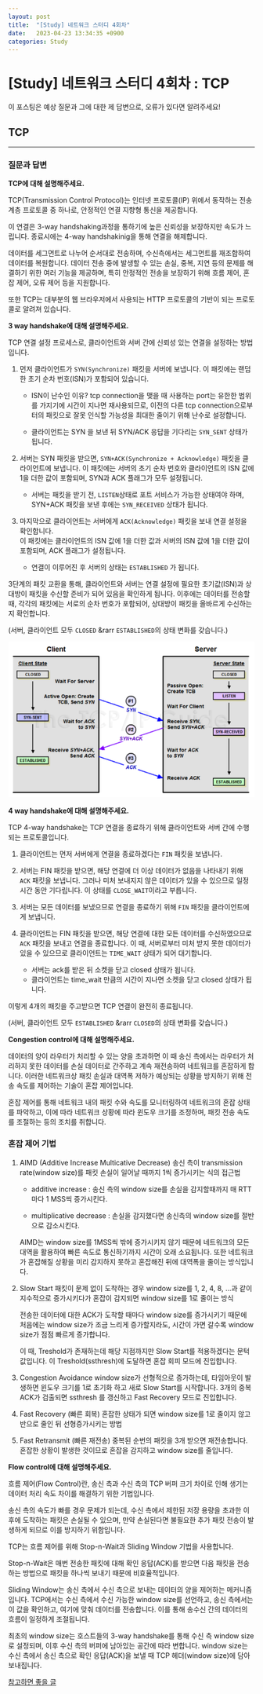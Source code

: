 ```yaml
---
layout: post
title:  "[Study] 네트워크 스터디 4회차"
date:   2023-04-23 13:34:35 +0900
categories: Study
---
```


# [Study] 네트워크 스터디 4회차 : TCP

이 포스팅은 예상 질문과 그에 대한 제 답변으로, 오류가 있다면 알려주세요!

## TCP

---

### 질문과 답변

**TCP에 대해 설명해주세요.**

TCP(Transmission Control Protocol)는 인터넷 프로토콜(IP) 위에서 동작하는 전송 계층 프로토콜 중 하나로, 안정적인 연결 지향형 통신을 제공합니다. 

이 연결은 3-way handshaking과정을 통하기에 높은 신뢰성을 보장하지만 속도가 느립니다.
종료시에는 4-way handshakinig을 통해 연결을 해제합니다.

데이터를 세그먼트로 나누어 순서대로 전송하며, 수신측에서는 세그먼트를 재조합하여 데이터를 복원합니다. 데이터 전송 중에 발생할 수 있는 손실, 중복, 지연 등의 문제를 해결하기 위한 여러 기능을 제공하며, 특히 안정적인 전송을 보장하기 위해 흐름 제어, 혼잡 제어, 오류 제어 등을 지원합니다. 

또한 TCP는 대부분의 웹 브라우저에서 사용되는 HTTP 프로토콜의 기반이 되는 프로토콜로 알려져 있습니다.
    
**3 way handshake에 대해 설명해주세요.**

TCP 연결 설정 프로세스로, 클라이언트와 서버 간에 신뢰성 있는 연결을 설정하는 방법입니다.  

1. 먼저 클라이언트가 `SYN(Synchronize)` 패킷을 서버에 보냅니다. 
    이 패킷에는 랜덤한 초기 순차 번호(ISN)가 포함되어 있습니다. 
    
    + ISN이 난수인 이유?
        tcp connection을 맺을 때 사용하는 port는 유한한 범위를 가지기에 시간이 지나면 재사용되므로, 이전의 다른 tcp connection으로부터의 패킷으로 잘못 인식할 가능성을 최대한 줄이기 위해 난수로 설정합니다.  

    + 클라이언트는 SYN 을 보낸 뒤 SYN/ACK 응답을 기다리는 `SYN_SENT` 상태가 됩니다.  

2. 서버는 SYN 패킷을 받으면, `SYN+ACK(Synchronize + Acknowledge)` 패킷을 클라이언트에 보냅니다. 
    이 패킷에는 서버의 초기 순차 번호와 클라이언트의 ISN 값에 1을 더한 값이 포함되며, SYN과 ACK 플래그가 모두 설정됩니다.  

    + 서버는 패킷을 받기 전, `LISTEN`상태로 포트 서비스가 가능한 상태여야 하며, SYN+ACK 패킷을 보낸 후에는 `SYN_RECEIVED` 상태가 됩니다.  

3. 마지막으로 클라이언트는 서버에게 `ACK(Acknowledge)` 패킷을 보내 연결 설정을 확인합니다.  
    이 패킷에는 클라이언트의 ISN 값에 1을 더한 값과 서버의 ISN 값에 1을 더한 값이 포함되며, ACK 플래그가 설정됩니다.  

    + 연결이 이루어진 후 서버의 상태는 `ESTABLISHED` 가 됩니다.

3단계의 패킷 교환을 통해, 클라이언트와 서버는 연결 설정에 필요한 초기값(ISN)과 상대방이 패킷을 수신할 준비가 되어 있음을 확인하게 됩니다. 이후에는 데이터를 전송할 때, 각각의 패킷에는 서로의 순차 번호가 포함되어, 상대방이 패킷을 올바르게 수신하는지 확인합니다.

(서버, 클라이언트 모두 `CLOSED` &rarr `ESTABLISHED`의 상태 변화를 갖습니다.)  

<img src='/assets/img/docs/3wayhandshake.png' />  

**4 way handshake에 대해 설명해주세요.**

TCP 4-way handshake는 TCP 연결을 종료하기 위해 클라이언트와 서버 간에 수행되는 프로토콜입니다. 

1. 클라이언트는 먼저 서버에게 연결을 종료하겠다는 `FIN` 패킷을 보냅니다.  

2. 서버는 FIN 패킷을 받으면, 해당 연결에 더 이상 데이터가 없음을 나타내기 위해 `ACK` 패킷을 보냅니다. 그러나 미처 보내지지 않은 데이터가 있을 수 있으므로 일정 시간 동안 기다립니다. 이 상태를 `CLOSE_WAIT`이라고 부릅니다. 

3. 서버는 모든 데이터를 보냈으므로 연결을 종료하기 위해 `FIN` 패킷을 클라이언트에게 보냅니다.  

4. 클라이언트는 FIN 패킷을 받으면, 해당 연결에 대한 모든 데이터를 수신하였으므로 `ACK` 패킷을 보내고 연결을 종료합니다. 이 때, 서버로부터 미처 받지 못한 데이터가 있을 수 있으므로 클라이언트는 `TIME_WAIT` 상태가 되어 대기합니다.  

    - 서버는 ack를 받은 뒤 소켓을 닫고 closed 상태가 됩니다.
    - 클라이언트는 time_wait 만큼의 시간이 지나면 소켓을 닫고 closed 상태가 됩니다.

이렇게 4개의 패킷을 주고받으면 TCP 연결이 완전히 종료됩니다.

(서버, 클라이언트 모두 `ESTABLISHED` &rarr `CLOSED`의 상태 변화를 갖습니다.)

**Congestion control에 대해 설명해주세요.**

데이터의 양이 라우터가 처리할 수 있는 양을 초과하면 이 때 송신 측에서는 라우터가 처리하지 못한 데이터를 손실 데이터로 간주하고 계속 재전송하여 네트워크를 혼잡하게 합니다. 이러한 네트워크상 패킷 손실과 대역폭 저하가 예상되는 상황을 방지하기 위해 전송 속도를 제어하는 기술이 혼잡 제어입니다.

혼잡 제어를 통해 네트워크 내의 패킷 수와 속도를 모니터링하여 네트워크의 혼잡 상태를 파악하고, 이에 따라 네트워크 상황에 따라 윈도우 크기를 조정하며, 패킷 전송 속도를 조절하는 등의 조치를 취합니다.  

### 혼잡 제어 기법  

1. AIMD (Additive Increase Multicative Decrease)
    송신 측이 transmission rate(window size)를 패킷 손실이 일어날 때까지 1씩 증가시키는 식의 접근법

    - additive increase : 송신 측의 window size를 손실을 감지할때까지 매 RTT 마다 1 MSS씩 증가시킨다.  

    - multiplicative decrease : 손실을 감지했다면 송신측의 window size를 절반으로 감소시킨다.  

    AIMD는 window size를 1MSS씩 밖에 증가시키지 않기 때문에 네트워크의 모든 대역을 활용하여 빠른 속도로 통신하기까지 시간이 오래 소요됩니다. 또한 네트워크가 혼잡해질 상황을 미리 감지하지 못하고 혼잡해진 뒤에 대역폭을 줄이는 방식입니다.

2. Slow Start
    패킷이 문제 없이 도착하는 경우 window size를 1, 2, 4, 8, ...과 같이 지수적으로 증가시키다가 혼잡이 감지되면 window size를 1로 줄이는 방식  

    전송한 데이터에 대한 ACK가 도착할 때마다 window size를 증가시키기 때문에 처음에는 window size가 조금 느리게 증가할지라도, 시간이 가면 갈수록 window size가 점점 빠르게 증가합니다.

    이 때, Treshold가 존재하는데 해당 지점까지만 Slow Start를 적용하겠다는 문턱값입니다.
    이 Treshold(ssthresh)에 도달하면 혼잡 회피 모드에 진입합니다.

3. Congestion Avoidance
    window size가 선형적으로 증가하는데, 타임아웃이 발생하면 윈도우 크기를 1로 초기화 하고 새로 Slow Start를 시작합니다. 3개의 중복 ACK가 검출되면 ssthresh 를 갱신하고 Fast Recovery 모드로 진입합니다.

4. Fast Recovery (빠른 회복)
    혼잡한 상태가 되면 window size를 1로 줄이지 않고 반으로 줄인 뒤 선형증가시키는 방법

5. Fast Retransmit (빠른 재전송)
    중복된 순번의 패킷을 3개 받으면 재전송합니다. 혼잡한 상황이 발생한 것이므로 혼잡을 감지하고 window size를 줄입니다.  

**Flow control에 대해 설명해주세요.**

흐름 제어(Flow Control)란, 송신 측과 수신 측의 TCP 버퍼 크기 차이로 인해 생기는 데이터 처리 속도 차이를 해결하기 위한 기법입니다.

송신 측의 속도가 빠를 경우 문제가 되는데, 수신 측에서 제한된 저장 용량을 초과한 이후에 도착하는 패킷은 손실될 수 있으며, 만약 손실된다면 불필요한 추가 패킷 전송이 발생하게 되므로 이를 방지하기 위함입니다.  

TCP는 흐름 제어를 위해 Stop-n-Wait과 Sliding Window 기법을 사용합니다.  

Stop-n-Wait은 매번 전송한 패킷에 대해 확인 응답(ACK)를 받으면 다음 패킷을 전송하는 방법으로 패킷을 하나씩 보내기 때문에 비효율적입니다.  

Sliding Window는 송신 측에서 수신 측으로 보내는 데이터의 양을 제어하는 메커니즘입니다.
TCP에서는 수신 측에서 수신 가능한 window size를 선언하고, 송신 측에서는 이 값을 확인하고, 여기에 맞춰 데이터를 전송합니다. 이를 통해 송수신 간의 데이터의 흐름이 일정하게 조절됩니다.

최초의 window size는 호스트들의 3-way handshake를 통해 수신 측 window size로 설정되며, 이후 수신 측의 버퍼에 남아있는 공간에 따라 변합니다. window size는 수신 측에서 송신 측으로 확인 응답(ACK)을 보낼 때 TCP 헤더(window size)에 담아 보내집니다.  

[참고하면 좋을 글](https://steady-coding.tistory.com/507)